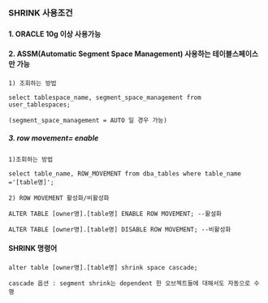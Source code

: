 ### SHRINK 사용조건

#### 1. ORACLE 10g 이상 사용가능

#### 2. ASSM(Automatic Segment Space Management) 사용하는 테이블스페이스만 가능
```
1) 조회하는 방법

select tablespace_name, segment_space_management from user_tablespaces;

(segment_space_management = AUTO 일 경우 가능)
```
 
##### 3. row movement= enable 
```
1)조회하는 방법

select table_name, ROW_MOVEMENT from dba_tables where table_name ='[table명]';

2) ROW MOVEMENT 활성화/비활성화

ALTER TABLE [owner명].[table명] ENABLE ROW MOVEMENT; --활설화

ALTER TABLE [owner명].[table명] DISABLE ROW MOVEMENT; --비활성화
```
 
#### SHRINK 명령어
```
alter table [owner명].[table명] shrink space cascade;

cascade 옵션 : segment shrink는 dependent 한 오브젝트들에 대해서도 자동으로 수행
```
